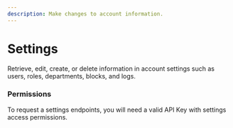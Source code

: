 ```yaml
---
description: Make changes to account information.
---
```


# Settings

Retrieve, edit, create, or delete information in account settings such as users, roles, departments, blocks, and logs. 

### Permissions

To request a settings endpoints, you will need a valid API Key with settings access permissions.


